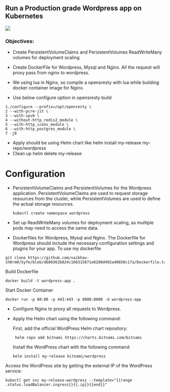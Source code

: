 ##  Run a Production grade Wordpress app on Kubernetes ##
![](https://img.shields.io/badge/-Task--1-brightgreen)

### Objectives:


- Create PersistentVolumeClaims and PersistentVolumes
ReadWriteMany volumes for deployment scaling


- Create DockerFile for Wordpress, Mysql and Nginx. All the request will proxy pass from nginx to wordpress.
- We using lua in Nginx, so compile a opensresty with lua while building docker container image for Nginx.
- Use below configure option in opensresty build

```
1./configure --prefix=/opt/openresty \
2 --with-pcre-jit \
3 --with-ipv6 \
4 --without-http_redis2_module \
5 --with-http_iconv_module \
6 --with-http_postgres_module \
7 -j8
```
- Apply should be using Helm chart like helm install my-release my-repo/wordpress
- Clean up helm delete my-release




# Configuration 
-  PersistentVolumeClaims and PersistentVolumes for the Wordpress application. PersistentVolumeClaims are used to request storage resources from the cluster, while PersistentVolumes are used to define the actual storage resources.

   ``` kubectl create namespace wordpress ```

- Set up ReadWriteMany volumes for deployment scaling, as multiple pods may need to access the same data.

-  Dockerfiles for Wordpress, Mysql and Nginx. The Dockerfile for Wordpress should include the necessary configuration settings and plugins for your app.
To use my dockerfile 
``` 
git clone https://github.com/vaibhav-sh0rm0/Syfe/blob/db80362b824c166315871e6280d492a40658c17a/Dockerfile.txt

```
   Build Dockerfile 


``` docker build -t wordpress-app . ```

Start Docker Container
``` 
docker run -p 80:80 -p 443:443 -p 8000:8000 -d wordpress-app
 ```
- Configure Nginx to proxy all requests to Wordpress.

- Apply the Helm chart using the following command:

    First, add the official WordPress Helm chart repository:
   ``` 
    helm repo add bitnami https://charts.bitnami.com/bitnami
    ```
    Install the WordPress chart with the following command:
    ``` 
    helm install my-release bitnami/wordpress
    ```
 
 Access the WordPress site by getting the external IP of the WordPress service:
   ``` 
   kubectl get svc my-release-wordpress --template="{{range .status.loadBalancer.ingress}}{{.ip}}{{end}}"
 ```
